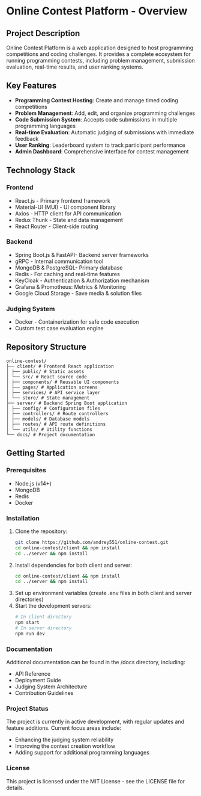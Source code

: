 # Online Contest Platform - Overview

## Project Description
Online Contest Platform is a web application designed to host programming competitions and coding challenges. It provides a complete ecosystem for running programming contests, including problem management, submission evaluation, real-time results, and user ranking systems.

## Key Features
- **Programming Contest Hosting**: Create and manage timed coding competitions
- **Problem Management**: Add, edit, and organize programming challenges
- **Code Submission System**: Accepts code submissions in multiple programming languages
- **Real-time Evaluation**: Automatic judging of submissions with immediate feedback
- **User Ranking**: Leaderboard system to track participant performance
- **Admin Dashboard**: Comprehensive interface for contest management

## Technology Stack
### Frontend
- React.js - Primary frontend framework
- Material-UI (MUI) - UI component library
- Axios - HTTP client for API communication
- Redux Thunk - State and data management
- React Router - Client-side routing

### Backend
- Spring Boot.js & FastAPI- Backend server frameworks
- gRPC - Internal communication tool
- MongoDB & PostgreSQL- Primary database
- Redis - For caching and real-time features
- KeyCloak - Authentication & Authorization mechanism
- Grafana & Promotheus: Metrics & Monitoring
- Google Cloud Storage - Save media & solution files
### Judging System
- Docker - Containerization for safe code execution
- Custom test case evaluation engine

## Repository Structure
````angular2html
online-contest/
├── client/ # Frontend React application
│ ├── public/ # Static assets
│ └── src/ # React source code
│ ├── components/ # Reusable UI components
│ ├── pages/ # Application screens
│ ├── services/ # API service layer
│ └── store/ # State management
├── server/ # Backend Spring Boot application
│ ├── config/ # Configuration files
│ ├── controllers/ # Route controllers
│ ├── models/ # Database models
│ ├── routes/ # API route definitions
│ └── utils/ # Utility functions
└── docs/ # Project documentation
````
## Getting Started
### Prerequisites
- Node.js (v14+)
- MongoDB
- Redis
- Docker

### Installation
1. Clone the repository:
   ```bash
   git clone https://github.com/andrey551/online-contest.git
   cd online-contest/client && npm install
   cd ../server && npm install
   ```
2. Install dependencies for both client and server:
   ```bash
   cd online-contest/client && npm install
   cd ../server && npm install
   ```
3. Set up environment variables (create .env files in both client and server directories)
4. Start the development servers:
   ```bash
   # In client directory
   npm start
   # In server directory
   npm run dev
   ```
### Documentation
Additional documentation can be found in the /docs directory, including:
- API Reference
- Deployment Guide
- Judging System Architecture
- Contribution Guidelines
### Project Status
The project is currently in active development, with regular updates and feature additions. Current focus areas include:
- Enhancing the judging system reliability
- Improving the contest creation workflow
- Adding support for additional programming languages
### License
This project is licensed under the MIT License - see the LICENSE file for details.
